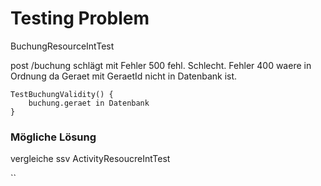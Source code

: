 Testing Problem
===============

BuchungResourceIntTest

post /buchung
schlägt mit Fehler 500 fehl. Schlecht.
Fehler 400 waere in Ordnung da Geraet mit GeraetId nicht in Datenbank ist.

```
TestBuchungValidity() {
	buchung.geraet in Datenbank
}
```
### Mögliche Lösung
vergleiche ssv ActivityResoucreIntTest

``